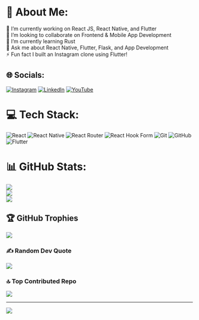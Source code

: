# 💫 About Me:
🔭 I’m currently working on React JS, React Native, and Flutter<br>👯 I’m looking to collaborate on Frontend & Mobile App Development<br>🌱 I’m currently learning Rust<br>💬 Ask me about React Native, Flutter, Flask, and App Development<br>⚡ Fun fact I built an Instagram clone using Flutter!


## 🌐 Socials:
[![Instagram](https://img.shields.io/badge/Instagram-%23E4405F.svg?logo=Instagram&logoColor=white)](https://instagram.com/https://www.instagram.com/tushar_ved_tks/) [![LinkedIn](https://img.shields.io/badge/LinkedIn-%230077B5.svg?logo=linkedin&logoColor=white)](https://linkedin.com/in/https://www.linkedin.com/in/tushar-kumar-soni-18764b334/) [![YouTube](https://img.shields.io/badge/YouTube-%23FF0000.svg?logo=YouTube&logoColor=white)](https://youtube.com/@https://www.youtube.com/@VedSoni-0511) 

# 💻 Tech Stack:
![React](https://img.shields.io/badge/react-%2320232a.svg?style=for-the-badge&logo=react&logoColor=%2361DAFB) ![React Native](https://img.shields.io/badge/react_native-%2320232a.svg?style=for-the-badge&logo=react&logoColor=%2361DAFB) ![React Router](https://img.shields.io/badge/React_Router-CA4245?style=for-the-badge&logo=react-router&logoColor=white) ![React Hook Form](https://img.shields.io/badge/React%20Hook%20Form-%23EC5990.svg?style=for-the-badge&logo=reacthookform&logoColor=white) ![Git](https://img.shields.io/badge/git-%23F05033.svg?style=for-the-badge&logo=git&logoColor=white) ![GitHub](https://img.shields.io/badge/github-%23121011.svg?style=for-the-badge&logo=github&logoColor=white) ![Flutter](https://img.shields.io/badge/Flutter-%2302569B.svg?style=for-the-badge&logo=Flutter&logoColor=white)
# 📊 GitHub Stats:
![](https://github-readme-stats.vercel.app/api?username=TusharKrSoniTKS&theme=gotham&hide_border=false&include_all_commits=true&count_private=true)<br/>
![](https://github-readme-streak-stats.herokuapp.com/?user=TusharKrSoniTKS&theme=gotham&hide_border=false)<br/>
![](https://github-readme-stats.vercel.app/api/top-langs/?username=TusharKrSoniTKS&theme=gotham&hide_border=false&include_all_commits=true&count_private=true&layout=compact)

## 🏆 GitHub Trophies
![](https://github-profile-trophy.vercel.app/?username=TusharKrSoniTKS&theme=synthwave&no-frame=false&no-bg=false&margin-w=4)

### ✍️ Random Dev Quote
![](https://quotes-github-readme.vercel.app/api?type=horizontal&theme=radical)

### 🔝 Top Contributed Repo
![](https://github-contributor-stats.vercel.app/api?username=TusharKrSoniTKS&limit=5&theme=default_repocard&combine_all_yearly_contributions=true)

---
[![](https://visitcount.itsvg.in/api?id=TusharKrSoniTKS&icon=1&color=0)](https://visitcount.itsvg.in)

<!-- Proudly created with GPRM ( https://gprm.itsvg.in ) -->

